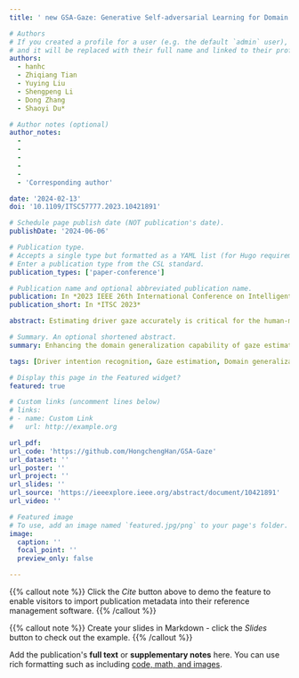 ```yaml
---
title: ' new GSA-Gaze: Generative Self-adversarial Learning for Domain Generalized Driver Gaze Estimation'

# Authors
# If you created a profile for a user (e.g. the default `admin` user), write the username (folder name) here
# and it will be replaced with their full name and linked to their profile.
authors:
  - hanhc
  - Zhiqiang Tian
  - Yuying Liu
  - Shengpeng Li
  - Dong Zhang
  - Shaoyi Du*

# Author notes (optional)
author_notes:
  - 
  - 
  - 
  - 
  - 
  - 'Corresponding author'

date: '2024-02-13'
doi: '10.1109/ITSC57777.2023.10421891'

# Schedule page publish date (NOT publication's date).
publishDate: '2024-06-06'

# Publication type.
# Accepts a single type but formatted as a YAML list (for Hugo requirements).
# Enter a publication type from the CSL standard.
publication_types: ['paper-conference']

# Publication name and optional abbreviated publication name.
publication: In *2023 IEEE 26th International Conference on Intelligent Transportation Systems (ITSC)*
publication_short: In *ITSC 2023*

abstract: Estimating driver gaze accurately is critical for the human-machine cooperative driving, but the significant facial appearance diversions caused by background, illumination, personal characteristics, etc. pose a challenge to the generalizability of gaze estimation models. In this paper, we propose the generative self-adversarial learning mechanism for generalized gaze estimation that aims to learn general gaze features while eliminating sample-specific features and preventing cross-domain feature over-fitting. Firstly, to reduce information redundancy, the feature encoder is designed based on pyramid-grouped convolution to extract a sparse feature representation from the facial appearance. Secondly, the gaze regression module supervises the model to learn as many gaze-relevant features as possible. Thirdly, the adversarial image reconstruction task prompts the model to eliminate the domain-specific features. The adversarial learning of the gaze regression and the image reconstruction tasks guides the model to learn only general gaze features across domains, preventing cross-domain feature over-fitting, enhancing the domain generalization capability. The results of cross-domain testing of four active gaze datasets prove the effectiveness of the proposed method.

# Summary. An optional shortened abstract.
summary: Enhancing the domain generalization capability of gaze estimation through generative self-adversarial learning.

tags: [Driver intention recognition, Gaze estimation, Domain generalization]

# Display this page in the Featured widget?
featured: true

# Custom links (uncomment lines below)
# links:
# - name: Custom Link
#   url: http://example.org

url_pdf: 
url_code: 'https://github.com/HongchengHan/GSA-Gaze'
url_dataset: ''
url_poster: ''
url_project: ''
url_slides: ''
url_source: 'https://ieeexplore.ieee.org/abstract/document/10421891'
url_video: ''

# Featured image
# To use, add an image named `featured.jpg/png` to your page's folder.
image:
  caption: ''
  focal_point: ''
  preview_only: false

---
```




{{% callout note %}}
Click the _Cite_ button above to demo the feature to enable visitors to import publication metadata into their reference management software.
{{% /callout %}}

{{% callout note %}}
Create your slides in Markdown - click the _Slides_ button to check out the example.
{{% /callout %}}

Add the publication's **full text** or **supplementary notes** here. You can use rich formatting such as including [code, math, and images](https://docs.hugoblox.com/content/writing-markdown-latex/).


